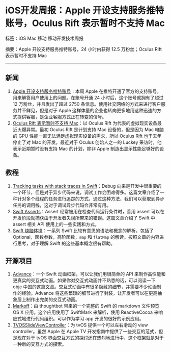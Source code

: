 # iOS开发周报：Apple 开设支持服务推特账号，Oculus Rift 表示暂时不支持 Mac

标签：iOS Mac 移动 移动开发技术周报

摘要：Apple 开设支持服务推特账号，24 小时内获得 12.5 万粉丝；Oculus Rift 表示暂时不支持 Mac

---

## 新闻

1. [Apple 开设支持服务推特账号](http://www.macrumors.com/2016/03/03/apple-launches-twitter-support-account/)：本周 Apple 在推特开通了官方的支持账号，用来解答用户使用上的问题。在账号开通 24 小时后，这个账号就拥有了超过 12 万粉丝，并且发出了超过 2750 条信息。使用社交网络的方式来进行客户服务并不鲜见，但是对于 Apple 这样体量的企业也转向更多地用这种迅速的方式提供客服，是企业客服方式正在转变的信号。
2. [Oculus Rift 表示暂时不支持 Mac](http://9to5mac.com/2016/03/03/oculus-rift-mac-support/)：以 Oculus Rift 为代表的虚拟现实设备最近火爆异常。最初 Oculus Rift 是计划支持 Mac 设备的，但是因为 Mac 电脑的 GPU 性能一直无法满足虚拟现实设备的需求，所以 Oculus Rift 也于去年停止了对 Mac 的开发。最近对于 Oculus 创始人之一的 Luckey 采访时，他表示近期暂时没有支持 Mac 的计划，除非 Apple 制造出显示性能足够好的设备。

## 教程

1. [Tracking tasks with stack traces in Swift](http://www.cocoawithlove.com/blog/2016/02/28/stack-traces-in-swift.html)：Debug 向来是开发中很重要的一个环节，但是对于异步代码来说，调试工作会困难得多。这篇文章介绍了一种针对多个线程的任务进行追踪的方式，通过这种方法，我们可以获取到异步任务的调用栈，这对于调试异步代码会非常有用。
2. [Swift Asserts](https://www.mikeash.com/pyblog/friday-qa-2016-03-04-swift-asserts.html)：Assert 经常被用在检查代码运行条件时，善用 assert 可以在开发阶段就捕获由于开发者失误所带来的错误。这篇文章介绍了 Swift 中 assert 相关 API 使用上的一些实践和方式。
3. [Swift 烧脑体操](http://blog.devtang.com/2016/02/27/swift-gym-1-nested-optional/)：一系列 Swift 比较有意思的语法和概念的解析，包括了 Optional，函数参数，高阶函数，`map` 和 `flatMap` 的解读。按照文章的内容进行思考，对于理解 Swift 的这些基本概念很有帮助。

## 开源项目

1. [Advance](https://github.com/storehouse/Advance)：一个 Swift 动画框架，可以让我们用很简单的 API 来制作高性能和更真实的交互式动画。如果你对交互式动画并不熟悉的话，可以阅读一下 objc 中国的这篇[文章](http://objccn.io/issue-12-6/)。交互式动画中有很多隐藏的细节，并需要不少动画制作的经验。Advance 将这些繁琐的细节进行了封装，让开发者可以在更高抽象层上制作出完美的交互式动画。
2. [Markoff](https://github.com/thoughtbot/Markoff)：由 thoughtbot 带来的一个完整的 Swift 的 markdown 文件预览 OS X 应用。这个应用使用了 SwiftMark 来解析，使用 ReactiveCocoa 来响应式地进行代码组织。可以作为学习 app 开发的很好的示例应用。
3. [TVOSSlideViewController](https://github.com/movielala/TVOSSlideViewController)：为 tvOS 提供一个可以左右滑动的 view controller。虽然 Apple 在 Apple TV 开发指南中提供了一些交互的范式，但是现在对于 tvOS 界面交互方式的探讨还在热烈地进行中，这个框架就是对于一种新的交互方式的探索。

